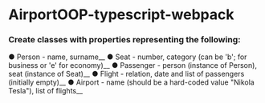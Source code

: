 # AirportOOP-typescript-webpack

### Create classes with properties representing the following:
● Person - name, surname__
● Seat - number, category (can be 'b'; for business or 'e' for economy)__
● Passenger - person (instance of Person), seat (instance of Seat)__
● Flight - relation, date and list of passengers (initially empty)__
● Airport - name (should be a hard-coded value &quot;Nikola Tesla&quot;), list of flights__
